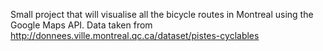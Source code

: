 Small project that will visualise all the bicycle routes in Montreal using the Google Maps API.
Data taken from http://donnees.ville.montreal.qc.ca/dataset/pistes-cyclables
